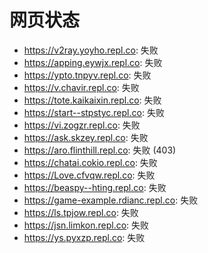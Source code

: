 # 网页状态
- https://v2ray.yoyho.repl.co: 失败
- https://apping.eywjx.repl.co: 失败
- https://ypto.tnpyv.repl.co: 失败
- https://v.chavir.repl.co: 失败
- https://tote.kaikaixin.repl.co: 失败
- https://start--stpstyc.repl.co: 失败
- https://vi.zogzr.repl.co: 失败
- https://ask.skzey.repl.co: 失败
- https://aro.flinthill.repl.co: 失败 (403)
- https://chatai.cokio.repl.co: 失败
- https://Love.cfvqw.repl.co: 失败
- https://beaspy--hting.repl.co: 失败
- https://game-example.rdianc.repl.co: 失败
- https://ls.tpjow.repl.co: 失败
- https://jsn.limkon.repl.co: 失败
- https://ys.pyxzp.repl.co: 失败
